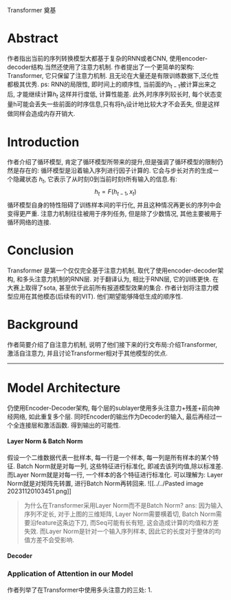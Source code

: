 Transformer 奠基
# Abstract
作者指出当前的序列转换模型大都基于复杂的RNN或者CNN, 使用encoder-decoder结构.当然还使用了注意力机制.
作者提出了一个更简单的架构: Transformer, 它只保留了注意力机制.
且无论在大量还是有限训练数据下,泛化性都极其优秀.
ps: RNN的局限性, 即时间上的顺序性, 当前面的$h_{t-1}$被计算出来之后, 才能继续计算$h_t$ 这样并行度低, 计算性能差. 此外,时序序列较长时, 每个状态变量h可能会丢失一些前面的时序信息,只有将$h_t$设计地比较大才不会丢失, 但是这样做同样会造成内存开销大.
# Introduction
作者介绍了循环模型, 肯定了循环模型所带来的提升,但是强调了循环模型的限制仍然是存在的:
	循环模型是沿着输入序列进行因子计算的. 它会与步长对齐的生成一个隐藏状态 $h_t$, 它表示了从时刻0到当前时刻t所有输入的信息.有:
$$ h_t = F(h_{t-1}, x_t)$$ 
	循环模型自身的特性阻碍了训练样本间的平行化, 并且这种情况再更长的序列中会变得更严重.
注意力机制往往被用于序列任务, 但是除了少数情况, 其他主要被用于循环网络的连接.

# Conclusion
Transformer 是第一个仅仅完全基于注意力机制, 取代了使用encoder-decoder架构, 和多头注意力机制的RNN层.
对于翻译认为, 相比于RNN层, 它的训练更快. 在大赛上取得了sota, 甚至优于此前所有报道模型效果的集合.
作者计划将注意力模型应用在其他模态(后续有的VIT). 他们期望能够降低生成的顺序性.

# Background
作者简要介绍了自注意力机制, 说明了他们接下来的行文布局:介绍Transformer, 激活自注意力, 并且讨论Transformer相对于其他模型的优点.

---
# Model Architecture
仍使用Encoder-Decoder架构, 每个层的sublayer使用多头注意力+残差+前向神经网络, 如此重复多个层. 同时Encoder的输出作为Decoder的输入, 最后再经过一个全连接层和激活函数. 得到输出的可能性.

#### Layer Norm & Batch Norm
假设一个二维数据代表一批样本, 每一行是一个样本, 每一列是所有样本的某个特征.
Batch Norm就是对每一列, 这些特征进行标准化, 即减去该列均值,除以标准差.
而Layer Norm就是对每一行, 一个样本的各个特征进行标准化.
可以理解为: Layer Norm就是对矩阵先转置, 进行Batch Norm再转回来.
![[../../Pasted image 20231120103451.png]]
> 为什么在Transformer采用Layer Norm而不是Batch Norm?
ans: 因为输入序列不定长, 对于上图的三维矩阵, Layer Norm需要横着切, Batch Norm需要沿feature这条边下刀, 而Seq可能有长有短, 这会造成计算的均值和方差失效. 而Layer Norm是针对一个输入序列样本, 因此它的长度对于整体的均值方差不会受影响.

#### Decoder



### Application of Attention in our Model
作者列举了在Transformer中使用多头注意力的三处:
1. 
